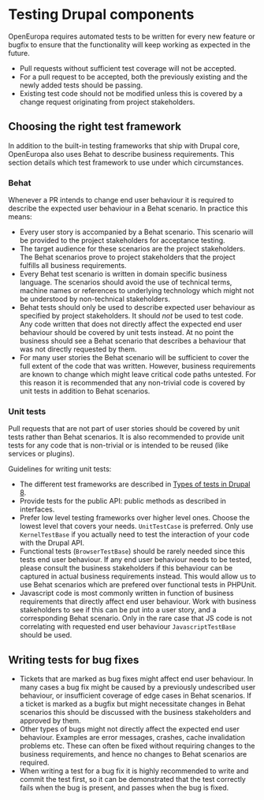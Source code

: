 # Testing Drupal components

OpenEuropa requires automated tests to be written for every new feature or
bugfix to ensure that the functionality will keep working as expected in the
future.

* Pull requests without sufficient test coverage will not be accepted.
* For a pull request to be accepted, both the previously existing and the newly
  added tests should be passing.
* Existing test code should not be modified unless this is covered by a change
  request originating from project stakeholders.

## Choosing the right test framework

In addition to the built-in testing frameworks that ship with Drupal core,
OpenEuropa also uses Behat to describe business requirements. This section
details which test framework to use under which circumstances.

### Behat

Whenever a PR intends to change end user behaviour it is required to describe
the expected user behaviour in a Behat scenario. In practice this means:

* Every user story is accompanied by a Behat scenario. This scenario will be
  provided to the project stakeholders for acceptance testing.
* The target audience for these scenarios are the project stakeholders. The
  Behat scenarios prove to project stakeholders that the project fulfills all
  business requirements.
* Every Behat test scenario is written in domain specific business language.
  The scenarios should avoid the use of technical terms, machine names or
  references to underlying technology which might not be understood by
  non-technical stakeholders.
* Behat tests should only be used to describe expected user behaviour as
  specified by project stakeholders. It should *not* be used to test code. Any
  code written that does not directly affect the expected end user behaviour
  should be covered by unit tests instead. At no point the business should see
  a Behat scenario that describes a behaviour that was not directly requested
  by them.
* For many user stories the Behat scenario will be sufficient to cover the full
  extent of the code that was written. However, business requirements are known
  to change which might leave critical code paths untested. For this reason it
  is recommended that any non-trivial code is covered by unit tests in addition
  to Behat scenarios.

### Unit tests

Pull requests that are not part of user stories should be covered by unit tests
rather than Behat scenarios. It is also recommended to provide unit tests for
any code that is non-trivial or is intended to be reused (like services or
plugins).

Guidelines for writing unit tests:

* The different test frameworks are described in [Types of tests in Drupal
  8][1]. 
* Provide tests for the public API: public methods as described in interfaces.
* Prefer low level testing frameworks over higher level ones. Choose the lowest
  level that covers your needs. `UnitTestCase` is preferred. Only use 
  `KernelTestBase` if you actually need to test the interaction of your code
  with the Drupal API.
* Functional tests (`BrowserTestBase`) should be rarely needed since this tests
  end user behaviour. If any end user behaviour needs to be tested, please
  consult the business stakeholders if this behaviour can be captured in actual
  business requirements instead. This would allow us to use Behat scenarios 
  which are prefered over functional tests in PHPUnit.
* Javascript code is most commonly written in function of business requirements
  that directly affect end user behaviour. Work with business stakeholders to
  see if this can be put into a user story, and a corresponding Behat scenario.
  Only in the rare case that JS code is not correlating with requested end user
  behaviour `JavascriptTestBase` should be used.

## Writing tests for bug fixes

* Tickets that are marked as bug fixes might affect end user behaviour. In many
  cases a bug fix might be caused by a previously undescribed user behaviour, or
  insufficient coverage of edge cases in Behat scenarios. If a ticket is marked
  as a bugfix but might necessitate changes in Behat scenarios this should be
  discussed with the business stakeholders and approved by them.
* Other types of bugs might not directly affect the expected end user
  behaviour. Examples are error messages, crashes, cache invalidation problems
  etc. These can often be fixed without requiring changes to the business
  requirements, and hence no changes to Behat scenarios are required.
* When writing a test for a bug fix it is highly recommended to write and
  commit the test first, so it can be demonstrated that the test correctly fails
  when the bug is present, and passes when the bug is fixed.

[1]: https://www.drupal.org/docs/8/testing/types-of-tests-in-drupal-8 
